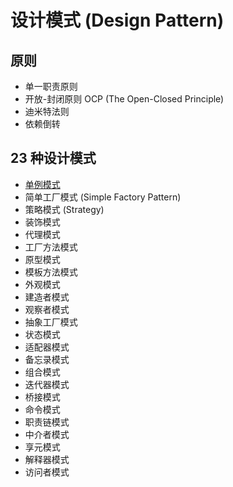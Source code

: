 # 设计模式 (Design Pattern)

## 原则

- 单一职责原则
- 开放-封闭原则 OCP (The Open-Closed Principle)
- 迪米特法则
- 依赖倒转

## 23 种设计模式

- [单例模式](singleton/singleton.md)
- 简单工厂模式 (Simple Factory Pattern)
- 策略模式 (Strategy)
- 装饰模式
- 代理模式
- 工厂方法模式
- 原型模式
- 模板方法模式
- 外观模式
- 建造者模式
- 观察者模式
- 抽象工厂模式
- 状态模式
- 适配器模式
- 备忘录模式
- 组合模式
- 迭代器模式
- 桥接模式
- 命令模式
- 职责链模式
- 中介者模式
- 享元模式
- 解释器模式
- 访问者模式
